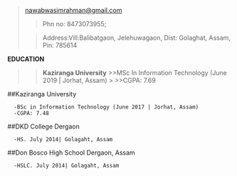 >nawabwasimrahman@gmail.com
>
>>Phn no: 8473073955;
>
>>Address:Vill:Balibatgaon, Jelehuwagaon, Dist: Golaghat, Assam, Pin: 785614

**EDUCATION**
>>**Kaziranga University**
      >>MSc In Information Technology (June 2019 | Jorhat, Assam)
      >
      >>CGPA: 7.69
      
  ##Kaziranga University
  
      -BSc in Information Technology (June 2017 | Jorhat, Assam)
      -CGPA: 7.48
      
  ##DKD College Dergaon
  
      -HS. July 2014| Golagaht, Assam
      
  ##Don Bosco High School Dergaon, Assam
  
      -HSLC. July 2014| Golagaht, Assam
